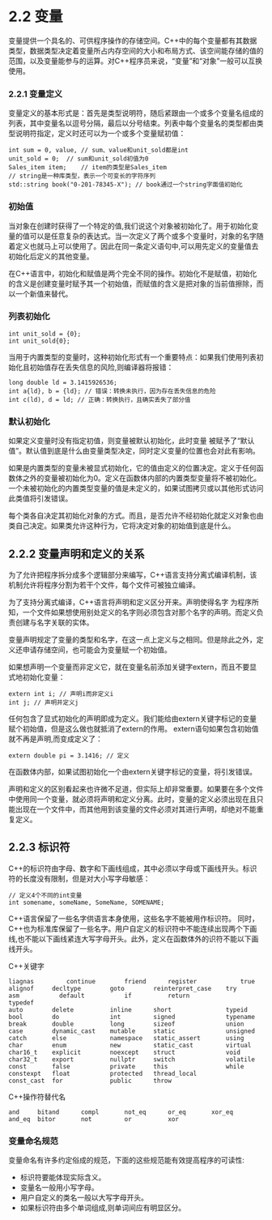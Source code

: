 # 2.2 变量

变量提供一个具名的、可供程序操作的存储空间。C++中的每个变量都有其数据类型，数据类型决定着变量所占内存空间的大小和布局方式、该空间能存储的值的范围，以及变量能参与的运算。对C++程序员来说，“变量”和“对象”一般可以互换使用。

### 2.2.1 变量定义

变量定义的基本形式是：首先是类型说明符，随后紧跟由一个或多个变量名组成的列表，其中变量名以逗号分隔，最后以分号结束。列表中每个变量名的类型都由类型说明符指定，定义时还可以为一个或多个变量赋初值：

```
int sum = 0, value, // sum、value和unit_sold都是int
unit_sold = 0;	// sum和unit_sold初值为0
Sales_item item;	// item的类型是Sales_item
// string是一种库类型，表示一个可变长的字符序列
std::string book("0-201-78345-X"); // book通过一个string字面值初始化
```

### 初始值

当对象在创建时获得了一个特定的值,我们说这个对象被初始化了。用于初始化变量的值可以是任意复杂的表达式。当一次定义了两个或多个变量时，对象的名字随着定义也就马上可以使用了。因此在同一条定义语句中,可以用先定义的变量值去初始化后定义的其他变量。

在C++语言中，初始化和赋值是两个完全不同的操作。初始化不是赋值，初始化的含义是创建变量时赋予其一个初始值，而赋值的含义是把对象的当前值擦除，而以一个新值来替代。

### 列表初始化

```
int unit_sold = {0};
int unit_sold{0};
```

当用于内置类型的变量时，这种初始化形式有一个重要特点：如果我们使用列表初始化且初始值存在丢失信息的风险,则编译器将报错：

```
long double ld = 3.1415926536;
int a{ld}, b = {ld}; // 错误：转换未执行，因为存在丢失信息的危险
int c(ld), d = ld; // 正确：转换执行，且确实丢失了部分值
```

### 默认初始化

如果定义变量时没有指定初值，则变量被默认初始化，此时变量
被赋予了“默认值”。默认值到底是什么由变量类型决定，同时定义变量的位置也会对此有影响。

如果是内置类型的变量未被显式初始化，它的值由定义的位置决定。定义于任何函数体之外的变量被初始化为0。定义在函数体内部的内置类型变量将不被初始化。一个未被初始化的内置类型变量的值是未定义的，如果试图拷贝或以其他形式访问此类值将引发错误。

每个类各自决定其初始化对象的方式。而且，是否允许不经初始化就定义对象也由类自己决定。如果类允许这种行为，它将决定对象的初始值到底是什么。

## 2.2.2 变量声明和定义的关系

为了允许把程序拆分成多个逻辑部分来编写，C++语言支持分离式编译机制，该机制允许将程序分割为若干个文件，每个文件可被独立编译。

为了支持分离式编译，C++语言将声明和定义区分开来。声明使得名字
为程序所知，一个文件如果想使用别处定义的名字则必须包含对那个名字的声明。而定义负责创建与名字关联的实体。

变量声明规定了变量的类型和名字，在这一点上定义与之相同。但是除此之外，定义还申请存储空间，也可能会为变量赋一个初始值。

如果想声明一个变量而非定义它，就在变量名前添加关键字extern，而且不要显式地初始化变量：

```
extern int i; // 声明i而非定义i
int j; // 声明并定义j
```
任何包含了显式初始化的声明即成为定义。我们能给由extern关键字标记的变量赋个初始值，但是这么做也就抵消了extern的作用。 extern语句如果包含初始值就不再是声明,而变成定义了：

```
extern double pi = 3.1416; // 定义
```

在函数体内部，如果试图初始化一个由extern关键字标记的变量，将引发错误。

声明和定义的区别看起来也许微不足道，但实际上却非常重要。如果要在多个文件中使用同一个变量，就必须将声明和定义分离。此时，变量的定义必须出现在且只能出现在一个文件中，而其他用到该变量的文件必须对其进行声明，却绝对不能重复定义。

## 2.2.3 标识符

C++的标识符由字母、数字和下画线组成，其中必须以字母或下画线开头。标识符的长度没有限制，但是对大小写字母敏感：

```
// 定义4个不同的int变量
int somename, someName, SomeName, SOMENAME;
```

C++语言保留了一些名字供语言本身使用，这些名字不能被用作标识符。
同时，C++也为标准库保留了一些名字。用户自定义的标识符中不能连续出现两个下画线,也不能以下画线紧连大写字母开头。此外，定义在函数体外的识符不能以下画线开头。

C++关键字

```
liagnas         continue		friend		register			true
alignof		decltype		goto		reinterpret_case	try
asm           default			if			return				typedef
auto		delete			inline		short				typeid
bool		do				int			signed				typename
break		double			long		sizeof				union
case		dynamic_cast	mutable		static				unsigned
catch		else			namespace	static_assert		using
char		enum			new			static_cast			virtual
char16_t	explicit		noexcept	struct				void
char32_t	export			nullptr		switch				volatile
const		false			private		this				while
constexpt	float			protected	thread_local
const_cast	for				public		throw 
```

C++操作符替代名

```
and		bitand		compl		not_eq		or_eq		xor_eq
and_eq	bitor		not			or			xor
```

### 变量命名规范

变量命名有许多约定俗成的规范，下面的这些规范能有效提高程序的可读性:
* 标识符要能体现实际含义。
* 变量名一般用小写字母。
* 用户自定义的类名一般以大写字母开头。
* 如果标识符由多个单词组成,则单词间应有明显区分。
